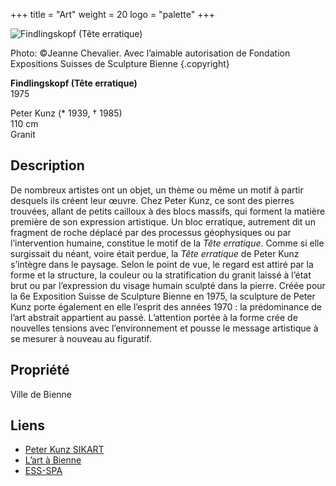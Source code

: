 +++
title = "Art"
weight = 20
logo = "palette"
+++

![Findlingskopf (Tête erratique)](/images/tete.jpg)

Photo: ©Jeanne Chevalier. Avec l’aimable autorisation de Fondation Expositions Suisses de Sculpture Bienne
{.copyright}

**Findlingskopf (Tête erratique)**  
1975

Peter Kunz (* 1939, † 1985)  
110 cm  
Granit

## Description

De nombreux artistes ont un objet, un thème ou même un motif à partir desquels ils créent leur œuvre. Chez Peter Kunz, ce sont des pierres trouvées, allant de petits cailloux à des blocs massifs, qui forment la matière première de son expression artistique. Un bloc erratique, autrement dit un fragment de roche déplacé par des processus géophysiques ou par l’intervention humaine, constitue le motif de la *Tête erratique*. Comme si elle surgissait du néant, voire était perdue, la *Tête erratique* de Peter Kunz s’intègre dans le paysage. Selon le point de vue, le regard est attiré par la forme et la structure, la couleur ou la stratification du granit laissé à l’état brut ou par l’expression du visage humain sculpté dans la pierre. Créée pour la 6e Exposition Suisse de Sculpture Bienne en 1975, la sculpture de Peter Kunz porte également en elle l’esprit des années 1970 : la prédominance de l’art abstrait appartient au passé. L’attention portée à la forme crée de nouvelles tensions avec l’environnement et pousse le message artistique à se mesurer à nouveau au figuratif.

## Propriété

Ville de Bienne

## Liens

- [Peter Kunz SIKART](https://recherche.sik-isea.ch/fr/sik:person-4001048/in/sikart/actor/list)
- [L’art à Bienne](https://art-a-bienne.ch/fr/)
- [ESS-SPA](https://ess-spa.ch/fr/news/framing-sculptures)